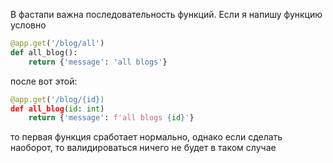 В фастапи важна последовательность функций. Если я напишу функцию условно 

```python
@app.get('/blog/all')
def all_blog():
    return {'message': 'all blogs'}
```
после вот этой:
```python
@app.get('/blog/{id})
def all_blog(id: int)
    return {'message': f'all blogs {id}'}
```

то первая функция сработает нормально, однако если сделать наоборот, то валидироваться ничего не будет в таком случае
